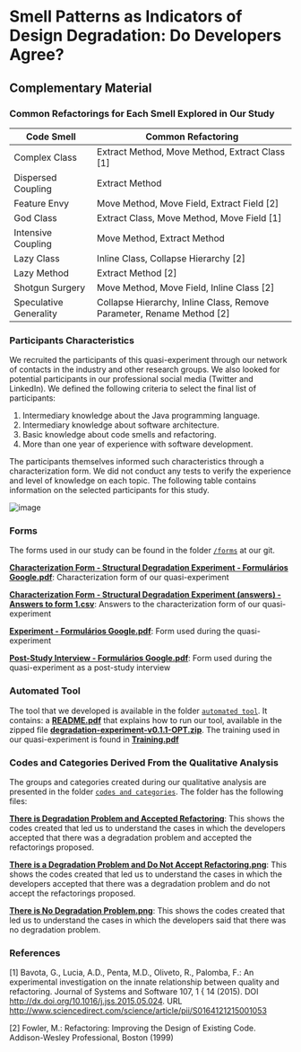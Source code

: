 # Smell Patterns as Indicators of Design Degradation: Do Developers Agree?
## Complementary Material

### Common Refactorings for Each Smell Explored in Our Study

|Code Smell                |Common Refactoring   |
|----------------|-------------------------------|
|Complex Class			|Extract Method, Move Method, Extract Class [1]	|
|Dispersed Coupling		|Extract Method							   		|
|Feature Envy          	|Move Method, Move Field, Extract Field [2]		|
|God Class          	|Extract Class, Move Method, Move Field [1]		|
|Intensive Coupling     |Move Method, Extract Method					|
|Lazy Class				|Inline Class, Collapse Hierarchy [2]			|
|Lazy Method          	|Extract Method [2]								|
|Shotgun Surgery        |Move Method, Move Field, Inline Class [2]		|
|Speculative Generality	|Collapse Hierarchy, Inline Class, Remove Parameter, Rename Method [2]|

### Participants Characteristics
We recruited the participants of this quasi-experiment through our network of contacts in the industry and other research groups. We also looked for potential participants in our professional social media (Twitter and LinkedIn). We defined the following criteria to select the final list of participants:
1. Intermediary knowledge about the Java programming language.
2. Intermediary knowledge about software architecture.
3. Basic knowledge about code smells and refactoring.
4. More than one year of experience with software development.

The participants themselves informed such characteristics through a characterization form. We did not conduct any tests to verify the experience
and level of knowledge on each topic. The following table contains information on the selected participants for this study.

![image](https://user-images.githubusercontent.com/105753798/176332063-8aaf568e-e396-4ddb-a828-fb099c91bd8b.png)

### Forms
The forms used in our study can be found in the folder [`/forms`](https://github.com/sbes22patterns/smell-patterns/tree/main/forms) at our git.

[**Characterization Form - Structural Degradation Experiment - Formulários Google.pdf**](https://github.com/sbes22patterns/smell-patterns/blob/main/forms/Characterization%20Form%20-%20Structural%20Degradation%20Experiment%20-%20Formul%C3%A1rios%20Google.pdf): Characterization form of our quasi-experiment

[**Characterization Form - Structural Degradation Experiment (answers) - Answers to form 1.csv**](https://github.com/sbes22patterns/smell-patterns/blob/main/forms/Characterization%20Form%20-%20Structural%20Degradation%20Experiment%20(answers)%20-%20Answers%20to%20form%201.csv): Answers to the characterization form of our quasi-experiment

[**Experiment - Formulários Google.pdf**](https://github.com/sbes22patterns/smell-patterns/blob/main/forms/Experiment%20-%20Formul%C3%A1rios%20Google.pdf): Form used during the quasi-experiment

[**Post-Study Interview - Formulários Google.pdf**](https://github.com/sbes22patterns/smell-patterns/blob/main/forms/Post-Study%20Interview%20-%20Formul%C3%A1rios%20Google.pdf): Form used during the quasi-experiment as a post-study interview

### Automated Tool
The tool that we developed is available in the folder [`automated tool`](https://github.com/sbes22patterns/smell-patterns/tree/main/automated%20tool). It contains:
 a [**README.pdf**](https://github.com/sbes22patterns/smell-patterns/blob/main/automated%20tool/README.pdf) that explains how to run our tool, available in the zipped file [**degradation-experiment-v0.1.1-OPT.zip**](https://github.com/sbes22patterns/smell-patterns/blob/main/automated%20tool/degradation-experiment-v0.1.1-OPT.zip). The training used in our quasi-experiment is found in [**Training.pdf**](https://github.com/sbes22patterns/smell-patterns/blob/main/automated%20tool/Training.pdf)

### Codes and Categories Derived From the Qualitative Analysis
The groups and categories
created during our qualitative analysis are presented in the folder [`codes and categories`](https://github.com/sbes22patterns/smell-patterns/tree/main/codes%20and%20categories). The folder has the following files:

[**There is Degradation Problem and Accepted Refactoring**](https://github.com/sbes22patterns/smell-patterns/blob/main/codes%20and%20categories/There%20is%20Degradation%20Problem%20and%20Accepted%20Refactoring.png): This shows the codes created that led us to understand the cases in which the developers accepted that there was a degradation problem and accepted the refactorings proposed.

[**There is a Degradation Problem and Do Not Accept Refactoring.png**](https://github.com/sbes22patterns/smell-patterns/blob/main/codes%20and%20categories/There%20is%20Degradation%20Problem%20and%20Do%20Not%20Accept%20Refactoring.png): This shows the codes created that led us to understand the cases in which the developers accepted that there was a degradation problem and do not accept the refactorings proposed.

[**There is No Degradation Problem.png**](https://github.com/sbes22patterns/smell-patterns/blob/main/codes%20and%20categories/There%20is%20No%20Degradation%20Problem.png): This shows the codes created that led us to understand the cases in which the developers said that there was no degradation problem.

### References
[1] Bavota, G., Lucia, A.D., Penta, M.D., Oliveto, R., Palomba, F.: An experimental investigation on the innate relationship between quality and refactoring. Journal of Systems and Software 107, 1 { 14 (2015). DOI http://dx.doi.org/10.1016/j.jss.2015.05.024. URL http://www.sciencedirect.com/science/article/pii/S0164121215001053

[2] Fowler, M.: Refactoring: Improving the Design of Existing Code. Addison-Wesley Professional, Boston (1999)

